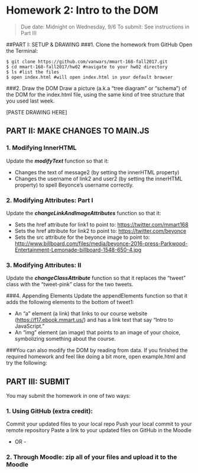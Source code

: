 # Homework 2: Intro to the DOM
> Due date:
> Midnight on Wednesday, 9/6
> To submit:
> See instructions in Part III

##PART I: SETUP & DRAWING
###1. Clone the homework from GitHub
Open the Terminal:
```
$ git clone https://github.com/vanwars/mmart-168-fall2017.git
$ cd mmart-168-fall2017/hw02 #navigate to your hw02 directory
$ ls #list the files
$ open index.html #will open index.html in your default browser
```
###2. Draw the DOM
Draw a picture (a.k.a “tree diagram” or “schema”) of the DOM for the index.html file, using the same kind of tree structure that you used last week.




[PASTE DRAWING HERE]





## PART II: MAKE CHANGES TO MAIN.JS
### 1. Modifying InnerHTML
Update the ***modifyText*** function so that it:
* Changes the text of message2 (by setting the innerHTML property)
* Changes the username of link2 and user2 (by setting the innerHTML property) to spell Beyonce’s username correctly.

### 2. Modifying Attributes: Part I
Update the ***changeLinkAndImageAttributes*** function so that it:
* Sets the href attribute for link1 to point to: https://twitter.com/mmart168
* Sets the href attribute for link2 to point to: https://twitter.com/beyonce
* Sets the src attribute for the beyonce image to point to:
http://www.billboard.com/files/media/beyonce-2016-press-Parkwood-Entertainment-Lemonade-billboard-1548-650-4.jpg

### 3. Modifying Attributes: II
Update the ***changeClassAttribute*** function so that it replaces the “tweet” class with the “tweet-pink” class for the two tweets.

###4. Appending Elements
Update the appendElements function so that it adds the following elements to the bottom of tweet1:
* An “a” element (a link) that links to our course website (https://f17.ebook.mmart.us/) and has a link text that say “Intro to JavaScript.”
* An “img” element (an image) that points to an image of your choice, symbolizing something about the course.

###You can also modify the DOM by reading from data. If you finished the required homework and feel like doing a bit more, open example.html and try the following:



## PART III: SUBMIT
You may submit the homework in one of two ways:

### 1. Using GitHub (extra credit):
Commit your updated files to your local repo
Push your local commit to your remote repository
Paste a link to your updated files on GitHub in the Moodle

- OR -

### 2. Through Moodle: zip all of your files and upload it to the Moodle
